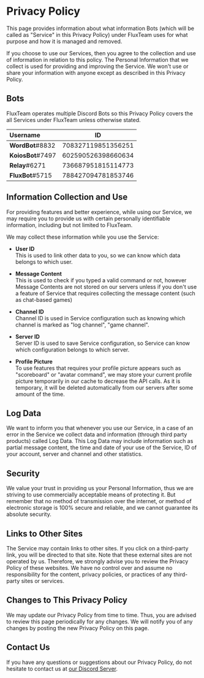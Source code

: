 # Privacy Policy

This page provides information about what information Bots (which will be called as "Service" in this Privacy Policy) under FluxTeam uses for what purpose and how it is managed and removed. 

If you choose to use our Services, then you agree to the collection and use of information in relation to this policy. The Personal Information that we collect is used for providing and improving the Service. We won't use or share your information with anyone except as described in this Privacy Policy.

## Bots

FluxTeam operates multiple Discord Bots so this Privacy Policy covers the all Services under FluxTeam unless otherwise stated.

|   Username        |          ID        |
|:------------------|:------------------:|
| **WordBot**#8832  | 708327119851356251 |
| **KoiosBot**#7497 | 602590526398660634 |
| **Relay**#6271 | 736687951815114773 |
| **FluxBot**#5715  | 788427094781853746 |

## Information Collection and Use

For providing features and better experience, while using our Service, we may require you to provide us with certain personally identifiable information, including but not limited to FluxTeam.

We may collect these information while you use the Service:

* **User ID**<br>
  This is used to link other data to you, so we can know which data belongs to which user.

* **Message Content**<br>
  This is used to check if you typed a valid command or not, however Message Contents are not stored on our servers unless if you don't use a feature of Service that requires collecting the message content (such as chat-based games)

* **Channel ID**<br>
  Channel ID is used in Service configuration such as knowing which channel is marked as "log channel", "game channel".

* **Server ID**<br>
  Server ID is used to save Service configuration, so Service can know which configuration belongs to which server.

* **Profile Picture**<br>
  To use features that requires your profile picture appears such as "scoreboard" or "avatar command", we may store your current profile picture temporarily in our cache to decrease the API calls. As it is temporary, it will be deleted automatically from our servers after some amount of the time.

## Log Data

We want to inform you that whenever you use our Service, in a case of an error in the Service we collect data and information (through third party products) called Log Data. This Log Data may include information such as partial message content, the time and date of your use of the Service, ID of your account, server and channel and other statistics.

## Security

We value your trust in providing us your Personal Information, thus we are striving to use commercially acceptable means of protecting it. But remember that no method of transmission over the internet, or method of electronic storage is 100% secure and reliable, and we cannot guarantee its absolute security.

## Links to Other Sites

The Service may contain links to other sites. If you click on a third-party link, you will be directed to that site. Note that these external sites are not operated by us. Therefore, we strongly advise you to review the Privacy Policy of these websites. We have no control over and assume no responsibility for the content, privacy policies, or practices of any third-party sites or services.

## Changes to This Privacy Policy

We may update our Privacy Policy from time to time. Thus, you are advised to review this page periodically for any changes. We will notify you of any changes by posting the new Privacy Policy on this page.

## Contact Us

If you have any questions or suggestions about our Privacy Policy, do not hesitate to contact us at [our Discord Server](https://discord.gg/qVqsYPnRXt).

